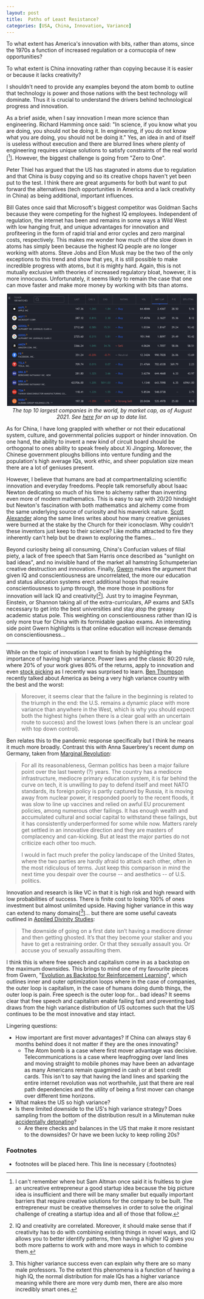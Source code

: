 ```yaml
---
layout: post
title:  Paths of Least Resistance?
categories: [USA, China, Innovation, Variance]
---
```


To what extent has America's innovation with bits, rather than atoms, since the 1970s a function of increased regulation or a cornucopia of new opportunities?

To what extent is China innovating rather than copying because it is easier or because it lacks creativity?

I shouldn't need to provide any examples beyond the atom bomb to outline that technology is power and those nations with the best technology will dominate. Thus it is crucial to understand the drivers behind technological progress and innovation.

As a brief aside, when I say innovation I mean more science than engineering. Richard Hamming once said: "In science, if you know what you are doing, you should not be doing it. In engineering, if you do not know what you are doing, you should not be doing it." Yes, an idea in and of itself is useless without execution and there are blurred lines where plenty of engineering requires unique solutions to satisfy constraints of the real world [[^AltmanCreativity]]. However, the biggest challenge is going from "Zero to One".

Peter Thiel has argued that the US has stagnated in atoms due to regulation and that China is busy copying and so its creative chops haven't yet been put to the test. I think there are great arguments for both but want to put forward the alternatives (tech opportunities in America and a lack creativity in China) as being additional, important influences.

Bill Gates once said that Microsoft's biggest competitor was Goldman Sachs because they were competing for the highest IQ employees. Independent of regulation, the internet has been and remains in some ways a Wild West with low hanging fruit, and unique advantages for innovation and profiteering in the form of rapid trial and error cycles and zero marginal costs, respectively. This makes me wonder how much of the slow down in atoms has simply been because the highest IQ people are no longer working with atoms. Steve Jobs and Elon Musk may be the two of the only exceptions to this trend and show that yes, it is still possible to make incredible progress with atoms, but it is mighty hard. Again, this is not mutually exclusive with theories of increased regulatory bloat, however, it is more innocuous. Unfortunately, it seems likely to remain the case that one can move faster and make more money by working with bits than atoms.

<div align="center">
  <img width="500"  src="../images/posts/PathsOfLeastResistance/MCap.png">
  <br>
  <em> The top 10 largest companies in the world, by market cap, as of August 2021. See <a href="https://www.tradingview.com/markets/stocks-usa/market-movers-large-cap/">here</a> for an up to date list. </em>  
</div>

As for China, I have long grappled with whether or not their educational system, culture, and governmental policies support or hinder innovation. On one hand, the ability to invent a new kind of circuit board should be orthogonal to ones ability to speak freely about Xi Jingping. Moreover, the Chinese government ploughs billions into venture funding and the population's high average IQs, work ethic, and sheer population size mean there are a lot of geniuses present.

However, I believe that humans are bad at compartmentalizing scientific innovation and everyday freedoms. People talk remorsefully about Isaac Newton dedicating so much of his time to alchemy rather than inventing even more of modern mathematics. This is easy to say with 20/20 hindsight but Newton's fascination with both mathematics and alchemy come from the same underlying source of curiosity and his maverick nature. [Scott Alexander](https://slatestarcodex.com/2017/10/23/kolmogorov-complicity-and-the-parable-of-lightning/) along the same lines writes about how many creative geniuses were burned at the stake by the Church for their iconoclasm. Why couldn't these inventors just keep to their science? Like moths attracted to fire they inherently can't help but be drawn to exploring the flames...

Beyond curiosity being all consuming, China's Confucian values of filial piety, a lack of free speech that Sam Harris once described as "sunlight on bad ideas", and no invisible hand of the market all hamstring Schumpeterian creative destruction and innovation. Finally, [Gwern](https://www.gwern.net/Conscientiousness-and-online-education) makes the argument that given IQ and conscientiousness are uncorrelated, the more our education and status allocation systems erect additional hoops that require conscientiousness to jump through, the more those in positions for innovation will lack IQ and creativity[[^IQandCreativity]]. Just try to imagine Feynman, Einstein, or Shannon taking all of the extra-curriculars, AP exams and SATs necessary to get into the best universities and stay atop the greasy academic status pole. This weighting on conscientiousness rather than IQ is only more true for China with its formidable gaokao exams. An interesting side point Gwern highlights is that online education will increase demands on conscientiousness...

---

While on the topic of innovation I want to finish by highlighting the importance of having high variance. Power laws and the classic 80:20 rule, where 20% of your work gives 80% of the returns, apply to innovation and even [stock picking](https://diff.substack.com/p/you-and-your-investment-research) as I recently was surprised to learn. [Ben Thompson](https://stratechery.com/2021/pandemic-progress/) recently talked about America as being a very high variance country with the best and the worst:

> Moreover, it seems clear that the failure in the beginning is related to the triumph in the end: the U.S. remains a dynamic place with more variance than anywhere in the West, which is why you should expect both the highest highs (when there is a clear goal with an uncertain route to success) and the lowest lows (when there is an unclear goal with top down control).

Ben relates this to the pandemic response specifically but I think he means it much more broadly. Contrast this with Anna Sauerbrey's recent dump on Germany, taken from [Marginal Revolution](https://marginalrevolution.com/marginalrevolution/2021/07/why-current-american-politics-is-less-screwed-up-than-you-think.html):

> For all its reasonableness, German politics has been a major failure point over the last twenty (?) years.  The country has a mediocre infrastructure, mediocre primary education system, it is far behind the curve on tech, it is unwilling to pay to defend itself and meet NATO standards, its foreign policy is partly captured by Russia, it is moving away from nuclear power, it responded poorly to the recent floods, it was slow to line up vaccines and relied on awful EU procurement policies, among numerous other failings.  It has enough wealth and accumulated cultural and social capital to withstand these failings, but it has consistently underperformed for some while now.  Matters rarely get settled in an innovative direction and they are masters of complacency and can-kicking.  But at least the major parties do not criticize each other too much.
>
> I would in fact much prefer the policy landscape of the United States, where the two parties are hardly afraid to attack each other, often in the most ridiculous of terms.  Just keep this comparison in mind the next time you despair over the course -- and aesthetics -- of U.S. politics.

Innovation and research is like VC in that it is high risk and high reward with low probabilities of success. There is finite cost to losing 100% of ones investment but almost unlimited upside. Having higher variance in this way can extend to many domains[[^maleIQ]]... but there are some useful caveats outlined in [Applied Divinity Studies](https://applieddivinitystudies.com/asymmetric/):

> The downside of going on a first date isn’t having a mediocre dinner and then getting ghosted. It’s that they become your stalker and you have to get a restraining order. Or that they sexually assault you. Or accuse you of sexually assaulting them.

I think this is where free speech and capitalism come in as a backstop on the maximum downsides. This brings to mind one of my favourite pieces from Gwern, "[Evolution as Backstop for Reinforcement Learning](https://www.gwern.net/Backstop)", which outlines inner and outer optimization loops where in the case of companies, the outer loop is capitalism, in the case of humans doing dumb things, the outer loop is pain. Free speech is the outer loop for... bad ideas? It seems clear that free speech and capitalism enable failing fast and preventing bad draws from the high variance distribution of US outcomes such that the US continues to be the most innovative and stay intact.

Lingering questions:
- How important are first mover advantages? If China can always stay 6 months behind does it not matter if they are the ones innovating?
  - The Atom bomb is a case where first mover advantage was decisive. Telecommunications is a case where leapfrogging over land lines and moving straight to mobile phones may have been an advantage as many Americans remain quagmired in cash or at best credit cards. This isn't to say that having the land lines and sparking the entire internet revolution was not worthwhile, just that there are real path dependencies and the utility of being a first mover can change over different time horizons.
- What makes the US so high variance?
- Is there limited downside to the US's high variance strategy? Does sampling from the bottom of the distribution result in a Minuteman nuke [accidentally detonating](https://smile.amazon.com/Command-Control-Damascus-Accident-Illusion/dp/0143125788?sa-no-redirect=1)?
  - Are there checks and balances in the US that make it more resistant to the downsides? Or have we been lucky to keep rolling 20s?

### Footnotes
* footnotes will be placed here. This line is necessary
{:footnotes}

[^AltmanCreativity]: I can't remember where but Sam Altman once said it is fruitless to give an uncreative entrepreneur a good startup idea because the big picture idea is insufficient and there will be many smaller but equally important barriers that require creative solutions for the company to be built. The entrepreneur must be creative themselves in order to solve the original challenge of creating a startup idea and all of those that follow.

[^IQandCreativity]: IQ and creativity are correlated. Moreover, it should make sense that if creativity has to do with combining existing things in novel ways, and IQ allows you to better identify patterns, then having a higher IQ gives you both more patterns to work with and more ways in which to combine them.

[^maleIQ]: This higher variance success even can explain why there are so many male professors. To the extent this phenomena is a function of having a high IQ, the normal distribution for male IQs has a higher variance meaning while there are more very dumb men, there are also more incredibly smart ones.
